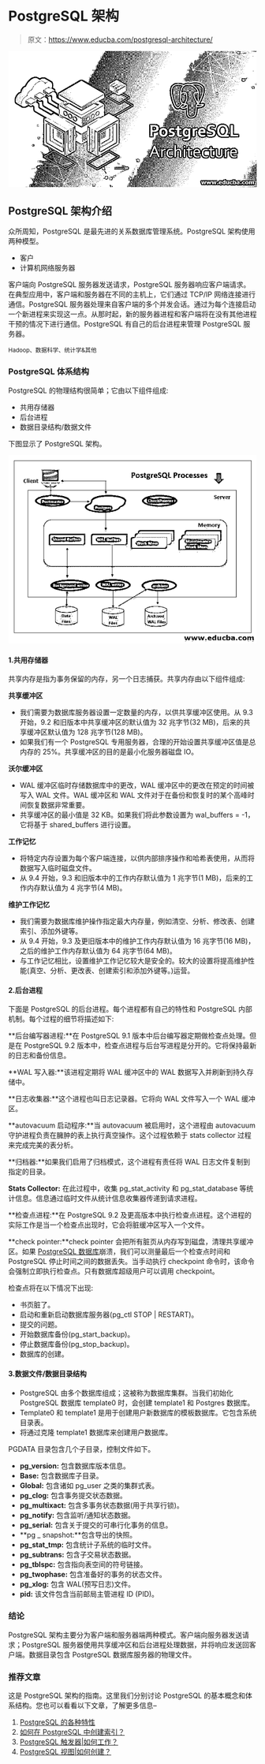 # PostgreSQL 架构

> 原文：<https://www.educba.com/postgresql-architecture/>

![PostgreSQL Architecture](img/4e407c81a17c69c9a24b1ce17b254b86.png)



## PostgreSQL 架构介绍

众所周知，PostgreSQL 是最先进的关系数据库管理系统。PostgreSQL 架构使用两种模型。

*   客户
*   计算机网络服务器

客户端向 PostgreSQL 服务器发送请求，PostgreSQL 服务器响应客户端请求。在典型应用中，客户端和服务器在不同的主机上，它们通过 TCP/IP 网络连接进行通信。PostgreSQL 服务器处理来自客户端的多个并发会话。通过为每个连接启动一个新进程来实现这一点。从那时起，新的服务器进程和客户端将在没有其他进程干预的情况下进行通信。PostgreSQL 有自己的后台进程来管理 PostgreSQL 服务器。

<small>Hadoop、数据科学、统计学&其他</small>

### PostgreSQL 体系结构

PostgreSQL 的物理结构很简单；它由以下组件组成:

*   共用存储器
*   后台进程
*   数据目录结构/数据文件

下图显示了 PostgreSQL 架构。

![Shared Memory](img/c6189c33f31d0a1b18d912e0ce409320.png)



#### 1.共用存储器

共享内存是指为事务保留的内存，另一个日志捕获。共享内存由以下组件组成:

**共享缓冲区**

*   我们需要为数据库服务器设置一定数量的内存，以供共享缓冲区使用。从 9.3 开始，9.2 和旧版本中共享缓冲区的默认值为 32 兆字节(32 MB)，后来的共享缓冲区默认值为 128 兆字节(128 MB)。
*   如果我们有一个 PostgreSQL 专用服务器，合理的开始设置共享缓冲区值是总内存的 25%。共享缓冲区的目的是最小化服务器磁盘 IO。

**沃尔缓冲区**

*   WAL 缓冲区临时存储数据库中的更改，WAL 缓冲区中的更改在预定的时间被写入 WAL 文件。WAL 缓冲区和 WAL 文件对于在备份和恢复时的某个高峰时间恢复数据非常重要。
*   共享缓冲区的最小值是 32 KB。如果我们将此参数设置为 wal_buffers = -1，它将基于 shared_buffers 进行设置。

**工作记忆**

*   将特定内存设置为每个客户端连接，以供内部排序操作和哈希表使用，从而将数据写入临时磁盘文件。
*   从 9.4 开始，9.3 和旧版本中的工作内存默认值为 1 兆字节(1 MB)，后来的工作内存默认值为 4 兆字节(4 MB)。

**维护工作记忆**

*   我们需要为数据库维护操作指定最大内存量，例如清空、分析、修改表、创建索引、添加外键等。
*   从 9.4 开始，9.3 及更旧版本中的维护工作内存默认值为 16 兆字节(16 MB)，之后的维护工作内存默认值为 64 兆字节(64 MB)。
*   与工作记忆相比，设置维护工作记忆较大是安全的。较大的设置将提高维护性能(真空、分析、更改表、创建索引和添加外键等。)运营。

#### 2.后台进程

下面是 PostgreSQL 的后台进程。每个进程都有自己的特性和 PostgreSQL 内部机制。每个过程的细节将描述如下:

**后台编写器进程:**在 PostgreSQL 9.1 版本中后台编写器定期做检查点处理。但是在 PostgreSQL 9.2 版本中，检查点进程与后台写进程是分开的。它将保持最新的日志和备份信息。

**WAL 写入器:**该进程定期将 WAL 缓冲区中的 WAL 数据写入并刷新到持久存储中。

**日志收集器:**这个进程也叫日志记录器。它将向 WAL 文件写入一个 WAL 缓冲区。

**autovacuum 启动程序:**当 autovacuum 被启用时，这个进程由 autovacuum 守护进程负责在臃肿的表上执行真空操作。这个过程依赖于 stats collector 过程来完成完美的表分析。

**归档器:**如果我们启用了归档模式，这个进程有责任将 WAL 日志文件复制到指定的目录。

**Stats Collector:** 在此过程中，收集 pg_stat_activity 和 pg_stat_database 等统计信息。信息通过临时文件从统计信息收集器传递到请求进程。

**检查点进程:**在 PostgreSQL 9.2 及更高版本中执行检查点进程。这个进程的实际工作是当一个检查点出现时，它会将脏缓冲区写入一个文件。

**check pointer:**check pointer 会把所有脏页从内存写到磁盘，清理共享缓冲区。如果 [PostgreSQL 数据库](https://www.educba.com/postgresql-database/)崩溃，我们可以测量最后一个检查点时间和 PostgreSQL 停止时间之间的数据丢失。当手动执行 checkpoint 命令时，该命令会强制立即执行检查点。只有数据库超级用户可以调用 checkpoint。

检查点将在以下情况下出现:

*   书页脏了。
*   启动和重新启动数据库服务器(pg_ctl STOP | RESTART)。
*   提交的问题。
*   开始数据库备份(pg_start_backup)。
*   停止数据库备份(pg_stop_backup)。
*   数据库的创建。

#### 3.数据文件/数据目录结构

*   PostgreSQL 由多个数据库组成；这被称为数据库集群。当我们初始化 PostgreSQL 数据库 template0 时，会创建 template1 和 Postgres 数据库。
*   Template0 和 template1 是用于创建用户新数据库的模板数据库。它包含系统目录表。
*   将通过克隆 template1 数据库来创建用户数据库。

PGDATA 目录包含几个子目录，控制文件如下。

*   **pg_version:** 包含数据库版本信息。
*   **Base:** 包含数据库子目录。
*   **Global:** 包含诸如 pg_user 之类的集群式表。
*   **pg_clog:** 包含事务提交状态数据。
*   **pg_multixact:** 包含多事务状态数据(用于共享行锁)。
*   **pg_notify:** 包含监听/通知状态数据。
*   **pg_serial:** 包含关于提交的可串行化事务的信息。
*   **pg _ snapshot:**包含导出的快照。
*   **pg_stat_tmp:** 包含统计子系统的临时文件。
*   **pg_subtrans:** 包含子交易状态数据。
*   **pg_tblspc:** 包含指向表空间的符号链接。
*   **pg_twophase:** 包含准备好的事务的状态文件。
*   **pg_xlog:** 包含 WAL(预写日志)文件。
*   **pid:** 该文件包含当前邮局主管进程 ID (PID)。

### 结论

PostgreSQL 架构主要分为客户端和服务器端两种模式。客户端向服务器发送请求；PostgreSQL 服务器使用共享缓冲区和后台进程处理数据，并将响应发送回客户端。数据目录包含 PostgreSQL 数据库服务器的物理文件。

### 推荐文章

这是 PostgreSQL 架构的指南。这里我们分别讨论 PostgreSQL 的基本概念和体系结构。您也可以看看以下文章，了解更多信息–

1.  [PostgreSQL 的各种特性](https://www.educba.com/postgresql-features/)
2.  [如何在 PostgreSQL 中创建索引？](https://www.educba.com/indexes-in-postgresql/)
3.  [PostgreSQL 触发器|如何工作？](https://www.educba.com/postgresql-triggers/)
4.  [PostgreSQL 视图|如何创建？](https://www.educba.com/postgresql-views/)